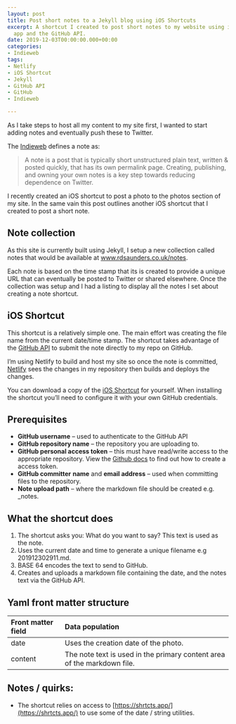 ```yaml
---
layout: post
title: Post short notes to a Jekyll blog using iOS Shortcuts
excerpt: A shortcut I created to post short notes to my website using iOS Shortcut
  app and the GitHub API.
date: 2019-12-03T00:00:00.000+00:00
categories:
- Indieweb
tags:
- Netlify
- iOS Shortcut
- Jekyll
- GitHub API
- GitHub
- Indieweb

---
```

As I take steps to host all my content to my site first, I wanted to start adding notes and eventually push these to Twitter.

The [Indieweb](https://indieweb.org/note) defines a note as:

> A note is a post that is typically short unstructured plain text, written & posted quickly, that has its own permalink page. Creating, publishing, and owning your own notes is a key step towards reducing dependence on Twitter.

I recently created an iOS shortcut to post a photo to the photos section of my site. In the same vain this post outlines another iOS shortcut that I created to post a short note.

## Note collection

As this site is currently built using Jekyll, I setup a new collection called notes that would be available at www.rdsaunders.co.uk/notes.

Each note is based on the time stamp that its is created to provide a unique URL that can eventually be posted to Twitter or shared elsewhere. Once the collection was setup and I had a listing to display all the notes I set about creating a note shortcut.

## iOS Shortcut

This shortcut is a relatively simple one. The main effort was creating the file name from the current date/time stamp. The shortcut takes advantage of the [GitHub API](https://developer.github.com/v3/repos/contents/#create-or-update-a-file) to submit the note directly to my repo on GitHub.

I’m using Netlify to build and host my site so once the note is committed, [Netlify](https://www.netlify.com/) sees the changes in my repository then builds and deploys the changes.

You can download a copy of the [iOS Shortcut](https://www.icloud.com/shortcuts/63116bd5272d415199f3805d65e85bca) for yourself. When installing the shortcut you’ll need to configure it with your own GitHub credentials.

## Prerequisites

* **GitHub username** – used to authenticate to the GitHub API
* **GitHub repository name** – the repository you are uploading to.
* **GitHub personal access token** – this must have read/write access to the appropriate repository. View the [Github docs](https://help.github.com/en/github/authenticating-to-github/creating-a-personal-access-token-for-the-command-line) to find out how to create a access token.
* **GitHub committer** **name** and **email address** – used when committing files to the repository.
* **Note upload path** – where the markdown file should be created e.g. _notes.

## What the shortcut does

1. The shortcut asks you: What do you want to say? This text is used as the note.
2. Uses the current date and time to generate a unique filename e.g 201912302911.md.
3. BASE 64 encodes the text to send to GitHub.
4. Creates and uploads a markdown file containing the date, and the notes text via the GitHub API.

## Yaml front matter structure

| Front matter field | Data population |
| :--- | :--- |
| date | Uses the creation date of the photo. |
| content | The note text is used in the primary content area of the markdown file. |

## Notes / quirks:

* The shortcut relies on access to [https://shrtcts.app/](https://shrtcts.app/) to use some of the date / string utilities.